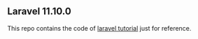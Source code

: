 ## Laravel 11.10.0


This repo contains the code of [laravel tutorial](https://laracasts.com/series/30-days-to-learn-laravel-11) just for reference.
